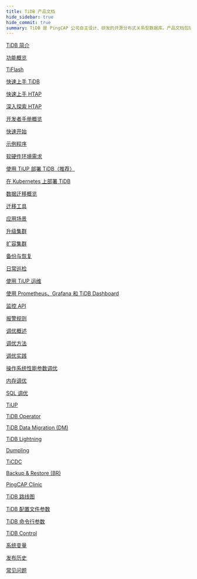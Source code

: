 ```yaml
---
title: TiDB 产品文档
hide_sidebar: true
hide_commit: true
summary: TiDB 是 PingCAP 公司自主设计、研发的开源分布式关系型数据库。产品文档包括了 TiDB 简介、功能概览、TiFlash、快速上手 TiDB、HTAP、开发者手册概览、软硬件环境需求、使用 TiUP 部署 TiDB、数据迁移概览、运维、监控、调优、工具、TiDB 路线图、配置文件参数、命令行参数、TiDB Control、系统变量、发布历史、常见问题。
---
```


<LearningPathContainer platform="tidb" title="TiDB" subTitle="TiDB 是 PingCAP 公司自主设计、研发的开源分布式关系型数据库。您可以在这里查看概念介绍、操作指南、应用开发、参考等产品文档。">

<LearningPath label="了解" icon="cloud1">

[TiDB 简介](https://docs.pingcap.com/zh/tidb/v7.5/overview)

[功能概览](https://docs.pingcap.com/zh/tidb/v7.5/basic-features)

[TiFlash](https://docs.pingcap.com/zh/tidb/v7.5/tiflash-overview)

</LearningPath>

<LearningPath label="试用" icon="cloud5">

[快速上手 TiDB](https://docs.pingcap.com/zh/tidb/v7.5/quick-start-with-tidb)

[快速上手 HTAP](https://docs.pingcap.com/zh/tidb/v7.5/quick-start-with-htap)

[深入探索 HTAP](https://docs.pingcap.com/zh/tidb/v7.5/explore-htap)

</LearningPath>

<LearningPath label="开发" icon="doc8">

[开发者手册概览](https://docs.pingcap.com/zh/tidb/v7.5/dev-guide-overview)

[快速开始](https://docs.pingcap.com/zh/tidb/v7.5/dev-guide-build-cluster-in-cloud)

[示例程序](https://docs.pingcap.com/zh/tidb/v7.5/dev-guide-sample-application-java-spring-boot)

</LearningPath>

<LearningPath label="部署" icon="deploy">

[软硬件环境需求](https://docs.pingcap.com/zh/tidb/v7.5/hardware-and-software-requirements)

[使用 TiUP 部署 TiDB（推荐）](https://docs.pingcap.com/zh/tidb/v7.5/production-deployment-using-tiup)

[在 Kubernetes 上部署 TiDB](https://docs.pingcap.com/zh/tidb-in-kubernetes/stable)

</LearningPath>

<LearningPath label="迁移" icon="cloud3">

[数据迁移概览](https://docs.pingcap.com/zh/tidb/v7.5/migration-overview)

[迁移工具](https://docs.pingcap.com/zh/tidb/v7.5/migration-tools)

[应用场景](https://docs.pingcap.com/zh/tidb/v7.5/migrate-aurora-to-tidb)

</LearningPath>

<LearningPath label="运维" icon="maintain">

[升级集群](https://docs.pingcap.com/zh/tidb/v7.5/upgrade-tidb-using-tiup)

[扩容集群](https://docs.pingcap.com/zh/tidb/v7.5/scale-tidb-using-tiup)

[备份与恢复](https://docs.pingcap.com/zh/tidb/v7.5/backup-and-restore-overview)

[日常巡检](https://docs.pingcap.com/zh/tidb/v7.5/daily-check)

[使用 TiUP 运维](https://docs.pingcap.com/zh/tidb/v7.5/maintain-tidb-using-tiup)

</LearningPath>

<LearningPath label="监控" icon="cloud6">

[使用 Prometheus、Grafana 和 TiDB Dashboard](https://docs.pingcap.com/zh/tidb/v7.5/tidb-monitoring-framework)

[监控 API](https://docs.pingcap.com/zh/tidb/v7.5/tidb-monitoring-api)

[报警规则](https://docs.pingcap.com/zh/tidb/v7.5/alert-rules)

</LearningPath>

<LearningPath label="调优" icon="tidb-cloud-tune">

[调优概述](https://docs.pingcap.com/zh/tidb/v7.5/performance-tuning-overview)

[调优方法](https://docs.pingcap.com/zh/tidb/v7.5/performance-tuning-methods)

[调优实践](https://docs.pingcap.com/zh/tidb/v7.5/performance-tuning-practices)

[操作系统性能参数调优](https://docs.pingcap.com/zh/tidb/v7.5/tune-operating-system)

[内存调优](https://docs.pingcap.com/zh/tidb/v7.5/configure-memory-usage)

[SQL 调优](https://docs.pingcap.com/zh/tidb/v7.5/sql-tuning-overview)

</LearningPath>

<LearningPath label="工具" icon="doc7">

[TiUP](https://docs.pingcap.com/zh/tidb/v7.5/tiup-overview)

[TiDB Operator](https://docs.pingcap.com/zh/tidb/v7.5/tidb-operator-overview)

[TiDB Data Migration (DM)](https://docs.pingcap.com/zh/tidb/v7.5/dm-overview)

[TiDB Lightning](https://docs.pingcap.com/zh/tidb/v7.5/tidb-lightning-overview)

[Dumpling](https://docs.pingcap.com/zh/tidb/v7.5/dumpling-overview)

[TiCDC](https://docs.pingcap.com/zh/tidb/v7.5/ticdc-overview)

[Backup & Restore (BR)](https://docs.pingcap.com/zh/tidb/v7.5/backup-and-restore-overview)

[PingCAP Clinic](https://docs.pingcap.com/zh/tidb/v7.5/clinic-introduction)

</LearningPath>

<LearningPath label="参考" icon="cloud-dev">

[TiDB 路线图](https://docs.pingcap.com/zh/tidb/dev/tidb-roadmap)

[TiDB 配置文件参数](https://docs.pingcap.com/zh/tidb/v7.5/tidb-configuration-file)

[TiDB 命令行参数](https://docs.pingcap.com/zh/tidb/v7.5/command-line-flags-for-tidb-configuration)

[TiDB Control](https://docs.pingcap.com/zh/tidb/v7.5/tidb-control)

[系统变量](https://docs.pingcap.com/zh/tidb/v7.5/system-variables)

[发布历史](https://docs.pingcap.com/zh/tidb/v7.5/release-notes)

[常见问题](https://docs.pingcap.com/zh/tidb/v7.5/faq-overview)

</LearningPath>

</LearningPathContainer>
